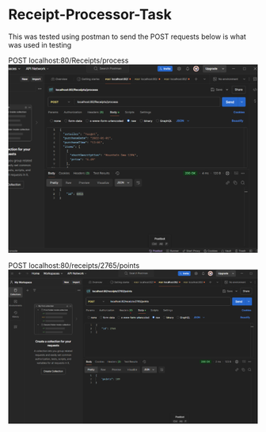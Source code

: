 # Receipt-Processor-Task

This was tested using postman to send the POST requests
below is what was used in testing

POST localhost:80/Receipts/process
![alt text](https://github.com/bluemists/Receipt-Processor-Task/blob/main/Testing1.png)

POST localhost:80/receipts/2765/points
![alt text](https://github.com/bluemists/Receipt-Processor-Task/blob/main/Testing3.png)
